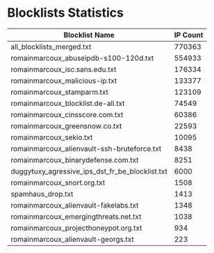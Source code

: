# Blocklists Statistics
| Blocklist Name | IP Count |
|----|----|
| all_blocklists_merged.txt | 770363 |
| romainmarcoux_abuseipdb-s100-120d.txt | 554933 |
| romainmarcoux_isc.sans.edu.txt | 176334 |
| romainmarcoux_malicious-ip.txt | 133377 |
| romainmarcoux_stamparm.txt | 123109 |
| romainmarcoux_blocklist.de-all.txt | 74549 |
| romainmarcoux_cinsscore.com.txt | 60386 |
| romainmarcoux_greensnow.co.txt | 22593 |
| romainmarcoux_sekio.txt | 10095 |
| romainmarcoux_alienvault-ssh-bruteforce.txt | 8438 |
| romainmarcoux_binarydefense.com.txt | 8251 |
| duggytuxy_agressive_ips_dst_fr_be_blocklist.txt | 6000 |
| romainmarcoux_snort.org.txt | 1508 |
| spamhaus_drop.txt | 1413 |
| romainmarcoux_alienvault-fakelabs.txt | 1348 |
| romainmarcoux_emergingthreats.net.txt | 1038 |
| romainmarcoux_projecthoneypot.org.txt | 934 |
| romainmarcoux_alienvault-georgs.txt | 223 |

